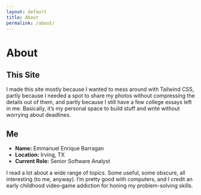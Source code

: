 ```yaml
---
layout: default
title: About
permalink: /about/
---
```


<div class="flex flex-col gap-6 mx-4">
  <!-- Top‐level About heading -->
  <h1 class="max-w-2xl mx-auto text-3xl font-bold text-orange-600 tracking-tight border-b-2 border-orange-200 pb-2">
    About
  </h1>

  <!-- This Site Card -->
  <div class="max-w-2xl mx-auto px-6 py-8 bg-white rounded-2xl shadow-md ring-1 ring-gray-100 border-l-4 border-orange-500">
    <h2 class="text-2xl font-semibold mb-4 text-blue-600 tracking-wide border-b-2 border-blue-200 pb-2">
      This Site
    </h2>
    <p class="text-base sm:text-lg text-gray-700 leading-relaxed">
      I made this site mostly because I wanted to mess around with Tailwind CSS,
      partly because I needed a spot to share my photos without compressing the details out
      of them, and partly because I still have a few college essays left in me.
      Basically, it’s my personal space to build stuff and write without worrying about deadlines.
    </p>
  </div>

  <!-- Me Card -->
  <div class="max-w-2xl mx-auto px-6 py-8 bg-white rounded-2xl shadow-md ring-1 ring-gray-100 border-l-4 border-orange-500">
    <h2 class="text-2xl font-semibold mb-4 text-blue-600 tracking-wide border-b-2 border-blue-200 pb-2">
      Me
    </h2>
    <ul class="list-disc list-inside space-y-2 mb-6 text-base sm:text-lg text-gray-700">
      <li><strong>Name:</strong> Emmanuel Enrique Barragan</li>
      <li><strong>Location:</strong> Irving, TX</li>
      <li><strong>Current Role:</strong> Senior Software Analyst</li>
    </ul>
    <p class="text-base sm:text-lg text-gray-700 leading-relaxed">
      I read a lot about a wide range of topics. Some useful, some obscure, all interesting
      (to me, anyway). I’m pretty good with computers, and I credit an early childhood
      video‐game addiction for honing my problem-solving skills.
    </p>
  </div>
</div>